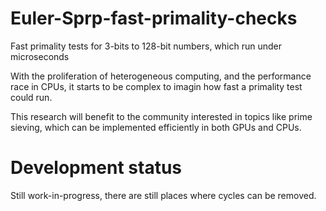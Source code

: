 # Euler-Sprp-fast-primality-checks

Fast primality tests for 3-bits to 128-bit numbers, which run under microseconds

With the proliferation of heterogeneous computing, and the performance race in CPUs, it starts to be complex to imagin how fast a primality test could run.   

This research will benefit to the community interested in topics like prime sieving, which can be implemented efficiently in both GPUs and CPUs. 

# Development status

Still work-in-progress, there are still places where cycles can be removed.
